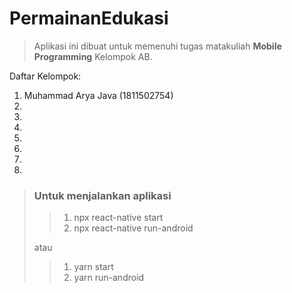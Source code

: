 # PermainanEdukasi

>Aplikasi ini dibuat untuk memenuhi tugas matakuliah **Mobile Programming** Kelompok AB.

Daftar Kelompok:
1. Muhammad Arya Java (1811502754)
2.
3.
4.
5.
6.
7.
8.

>### Untuk menjalankan aplikasi
>
>>1. npx react-native start
>>2. npx react-native run-android
>>
> atau
>>1. yarn start
>>2. yarn run-android
